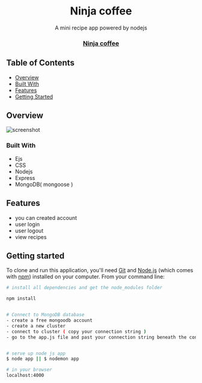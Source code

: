 <h1 align="center">Ninja coffee</h1>
<p align="center"> A mini recipe app powered by nodejs</p>

<div align="center">
  <h3>
    <a href="#">
      Ninja coffee
    </a>
  </h3>
</div>

<!-- TABLE OF CONTENTS -->

## Table of Contents

- [Overview](#overview)
- [Built With](#built-with)
- [Features](#features)
- [Getting Started](#getting-started)

<!-- OVERVIEW -->

## Overview

![screenshot](https://user-images.githubusercontent.com/16707738/92399059-5716eb00-f132-11ea-8b14-bcacdc8ec97b.png)

### Built With

<!-- This section should list any major frameworks that you built your project using. Here are a few examples.-->

- Ejs
- CSS
- Nodejs
- Express
- MongoDB( mongoose )

## Features

- you can created account
- user login
- user logout
- view recipes

## Getting started

To clone and run this application, you'll need [Git](https://git-scm.com) and [Node.js](https://nodejs.org/en/download/) (which comes with [npm](http://npmjs.com)) installed on your computer. From your command line:

```bash
# install all dependencies and get the node_modules folder

npm install


# Connect to MongoDB database
- create a free mongoodb account
- create a new cluster
- connect to cluster ( copy your connection string )
- go to the app.js file and past your connection string beneath the connect to db comment


# serve up node js app
$ node app || $ nodemon app

# in your browser
localhost:4000
```
